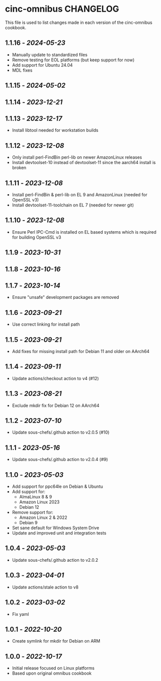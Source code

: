 # cinc-omnibus CHANGELOG

This file is used to list changes made in each version of the cinc-omnibus cookbook.

## 1.1.16 - *2024-05-23*

- Manually update to standardized files
- Remove testing for EOL platforms (but keep support for now)
- Add support for Ubuntu 24.04
- MDL fixes

## 1.1.15 - *2024-05-02*

## 1.1.14 - *2023-12-21*

## 1.1.13 - *2023-12-17*

- Install libtool needed for workstation builds

## 1.1.12 - *2023-12-08*

- Only install perl-FindBin perl-lib on newer AmazonLinux releases
- Install devtoolset-10 instead of devtoolset-11 since the aarch64 install is broken

## 1.1.11 - *2023-12-08*

- Install perl-FindBin & perl-lib on EL 9 and AmazonLinux (needed for OpenSSL v3)
- Install devtoolset-11-toolchain on EL 7 (needed for newer git)

## 1.1.10 - *2023-12-08*

- Ensure Perl IPC-Cmd is installed on EL based systems which is required for building OpenSSL v3

## 1.1.9 - *2023-10-31*

## 1.1.8 - *2023-10-16*

## 1.1.7 - *2023-10-14*

- Ensure "unsafe" development packages are removed

## 1.1.6 - *2023-09-21*

- Use correct linking for install path

## 1.1.5 - *2023-09-21*

- Add fixes for missing install path for Debian 11 and older on AArch64

## 1.1.4 - *2023-09-11*

- Update actions/checkout action to v4 (#12)

## 1.1.3 - *2023-08-21*

- Exclude mkdir fix for Debian 12 on AArch64

## 1.1.2 - *2023-07-10*

- Update sous-chefs/.github action to v2.0.5 (#10)

## 1.1.1 - *2023-05-16*

- Update sous-chefs/.github action to v2.0.4 (#9)

## 1.1.0 - *2023-05-03*

- Add support for ppc64le on Debian & Ubuntu
- Add support for:
   - AlmaLinux 8 & 9
   - Amazon Linux 2023
   - Debian 12
- Remove support for:
   - Amazon Linux 2 & 2022
   - Debian 9
- Set sane default for Windows System Drive
- Update and improved unit and integration tests

## 1.0.4 - *2023-05-03*

- Update sous-chefs/.github action to v2.0.2

## 1.0.3 - *2023-04-01*

- Update actions/stale action to v8

## 1.0.2 - *2023-03-02*

- Fix yaml

## 1.0.1 - *2022-10-20*

- Create symlink for mkdir for Debian on ARM

## 1.0.0 - *2022-10-17*

- Initial release focused on Linux platforms
- Based upon original omnibus cookbook
